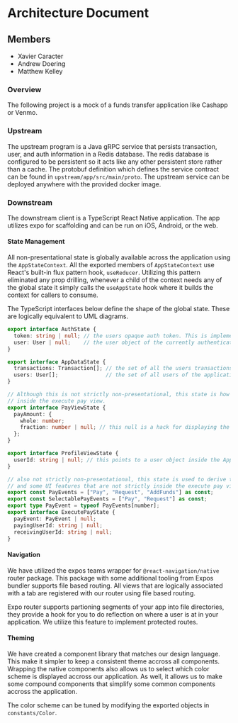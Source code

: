 # Architecture Document

## Members

- Xavier Caracter
- Andrew Doering
- Matthew Kelley

### Overview

The following project is a mock of a funds transfer application like Cashapp or Venmo. 

### Upstream

The upstream program is a Java gRPC service that persists transaction, user, and auth information in a Redis database. The redis database is configured to be persistent so it acts like any other persistent store rather than a cache. The protobuf definition which defines the service contract can be found in `upstream/app/src/main/proto`. The upstream service can be deployed anywhere with the provided docker image.

### Downstream

The downstream client is a TypeScript React Native application. The app utilizes expo for scaffolding and can be run on iOS, Android, or the web.

#### State Management

All non-presentational state is globally available across the application using the  `AppStateContext`. All the exported members of `AppStateContext` use React's built-in flux pattern hook, `useReducer`. Utilizing this pattern eliminated any prop drilling, whenever a child of the context needs any of the global state it simply calls the `useAppState` hook where it builds the context for callers to consume.

The TypeScript interfaces below define the shape of the global state. These are logically equivalent to UML diagrams.

```ts
export interface AuthState {
  token: string | null; // the users opaque auth token. This is implemented as a JWT in the gRPC server.
  user: User | null;    // the user object of the currently authenticated user.
}

export interface AppDataState {
  transactions: Transaction[]; // the set of all the users transactions
  users: User[];               // the set of all users of the application. obviously this would not scale well in a real application.
}

// Although this is not strictly non-presentational, this state is how we derive the transaction amount 
// inside the execute pay view.
export interface PayViewState {
  payAmount: {
    whole: number;
    fraction: number | null; // this null is a hack for displaying the decimal point in the UI
  };
}

export interface ProfileViewState {
  userId: string | null; // this points to a user object inside the AppDataState
}

// also not strictly non-presentational, this state is used to derive the transaction amount 
// and some UI features that are not strictly inside the execute pay view.
export const PayEvents = ["Pay", "Request", "AddFunds"] as const;
export const SelectablePayEvents = ["Pay", "Request"] as const;
export type PayEvent = typeof PayEvents[number];
export interface ExecutePayState {
  payEvent: PayEvent | null;
  payingUserId: string | null;
  receivingUserId: string | null;
}
```

#### Navigation

We have utilized the expos teams wrapper for `@react-navigation/native` router package. This package with some additional tooling from Expos bundler supports file based routing. All views that are logically associated with a tab are registered with our router using file based routing. 

Expo router supports partioning segments of your app into file directories, they provide a hook for you to do reflection on where a user is at in your application. We utilize this feature to implement protected routes. 

#### Theming

We have created a component library that matches our design language. This make it simpler to keep a consistent theme accross all components. Wrapping the native components also allows us to select which color scheme is displayed accross our application. As well, it allows us to make some compound components that simplify some common components accross the application.

The color scheme can be tuned by modifying the exported objects in `constants/Color`.
